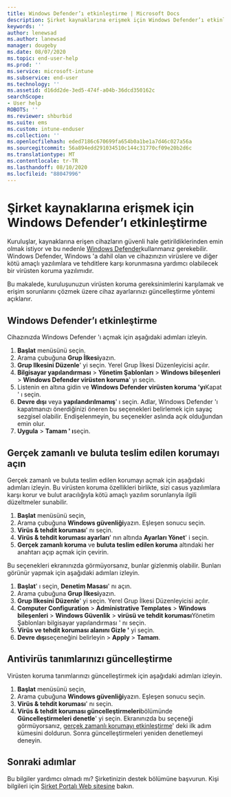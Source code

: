 ```yaml
---
title: Windows Defender’ı etkinleştirme | Microsoft Docs
description: Şirket kaynaklarına erişmek için Windows Defender’ı etkinleştirme hakkında bilgi edinin.
keywords: ''
author: lenewsad
ms.author: lanewsad
manager: dougeby
ms.date: 08/07/2020
ms.topic: end-user-help
ms.prod: ''
ms.service: microsoft-intune
ms.subservice: end-user
ms.technology: ''
ms.assetid: d16dd2de-3ed5-474f-a04b-36dcd350162c
searchScope:
- User help
ROBOTS: ''
ms.reviewer: shburbid
ms.suite: ems
ms.custom: intune-enduser
ms.collection: ''
ms.openlocfilehash: eded7186c670699fa654b0a1be1a7d46c027a56a
ms.sourcegitcommit: 56a894edd291034510c144c31770cf09e20b2d6c
ms.translationtype: MT
ms.contentlocale: tr-TR
ms.lasthandoff: 08/10/2020
ms.locfileid: "88047996"
---
```

# <a name="turn-on-windows-defender-to-access-company-resources"></a>Şirket kaynaklarına erişmek için Windows Defender’ı etkinleştirme

Kuruluşlar, kaynaklarına erişen cihazların güvenli hale getirildiklerinden emin olmak istiyor ve bu nedenle [Windows Defender](https://www.microsoft.com/safety/pc-security/windows-defender.aspx)kullanmanız gerekebilir. Windows Defender, Windows 'a dahil olan ve cihazınızın virüslere ve diğer kötü amaçlı yazılımlara ve tehditlere karşı korunmasına yardımcı olabilecek bir virüsten koruma yazılımıdır. 

Bu makalede, kuruluşunuzun virüsten koruma gereksinimlerini karşılamak ve erişim sorunlarını çözmek üzere cihaz ayarlarınızı güncelleştirme yöntemi açıklanır. 

## <a name="turn-on-windows-defender"></a>Windows Defender’ı etkinleştirme
Cihazınızda Windows Defender 'ı açmak için aşağıdaki adımları izleyin. 

1. **Başlat** menüsünü seçin.
2. Arama çubuğuna **Grup İlkesi**yazın.
3. **Grup Ilkesini Düzenle**' yi seçin. Yerel Grup İlkesi Düzenleyicisi açılır.
4. **Bilgisayar yapılandırması**  >  **Yönetim Şablonları**  >  **Windows bileşenleri**  >  **Windows Defender virüsten koruma**' yı seçin. 
5. Listenin en altına gidin ve **Windows Defender virüsten koruma 'yı**Kapat ' ı seçin.  
6. **Devre dışı** veya **yapılandırılmamış**' ı seçin. Adlar, Windows Defender 'ı kapatmanızı önerdiğinizi öneren bu seçenekleri belirlemek için sayaç sezgisel olabilir. Endişelenmeyin, bu seçenekler aslında açık olduğundan emin olur. 
7. **Uygula**  >  **Tamam ' ı**seçin.  


## <a name="turn-on-real-time-and-cloud-delivered-protection"></a>Gerçek zamanlı ve buluta teslim edilen korumayı açın

Gerçek zamanlı ve buluta teslim edilen korumayı açmak için aşağıdaki adımları izleyin. Bu virüsten koruma özellikleri birlikte, sizi casus yazılımlara karşı korur ve bulut aracılığıyla kötü amaçlı yazılım sorunlarıyla ilgili düzeltmeler sunabilir. 

1. **Başlat** menüsünü seçin,
2. Arama çubuğuna **Windows güvenliği**yazın. Eşleşen sonucu seçin. 
3. **Virüs & tehdit koruması**' nı seçin.
4. **Virüs & tehdit koruması ayarları**' nın altında **Ayarları Yönet**' i seçin.
5. **Gerçek zamanlı koruma** ve **buluta teslim edilen koruma** altındaki her anahtarı açıp açmak için çevirin. 

Bu seçenekleri ekranınızda görmüyorsanız, bunlar gizlenmiş olabilir. Bunları görünür yapmak için aşağıdaki adımları izleyin.  

1. **Başlat**' ı seçin, **Denetim Masası**' nı açın.
2. Arama çubuğuna **Grup İlkesi**yazın.
3. **Grup Ilkesini Düzenle**' yi seçin. Yerel Grup İlkesi Düzenleyicisi açılır.
3. **Computer Configuration**  >  **Administrative Templates**  >  **Windows bileşenleri**  >  **Windows Güvenlik**  >  **virüsü ve tehdit koruması**Yönetim Şablonları bilgisayar yapılandırması ' nı seçin.
4. **Virüs ve tehdit koruması alanını Gizle '** yi seçin.
5. **Devre dışı**seçeneğini belirleyin  >  **Apply**  >  **Tamam**.  

## <a name="update-your-antivirus-definitions"></a>Antivirüs tanımlarınızı güncelleştirme
Virüsten koruma tanımlarınızı güncelleştirmek için aşağıdaki adımları izleyin.  
1. **Başlat** menüsünü seçin,
2. Arama çubuğuna **Windows güvenliği**yazın. Eşleşen sonucu seçin. 
3. **Virüs & tehdit koruması**' nı seçin.
4. **Virüs & tehdit koruması güncelleştirmeleri**bölümünde **Güncelleştirmeleri denetle**' yi seçin. Ekranınızda bu seçeneği görmüyorsanız, [gerçek zamanlı korumayı etkinleştirme](turn-on-defender-windows.md#turn-on-real-time-and-cloud-delivered-protection)' deki ilk adım kümesini doldurun. Sonra güncelleştirmeleri yeniden denetlemeyi deneyin. 

## <a name="next-steps"></a>Sonraki adımlar  

Bu bilgiler yardımcı olmadı mı? Şirketinizin destek bölümüne başvurun. Kişi bilgileri için [Şirket Portalı Web sitesine](https://go.microsoft.com/fwlink/?linkid=2010980) bakın.
